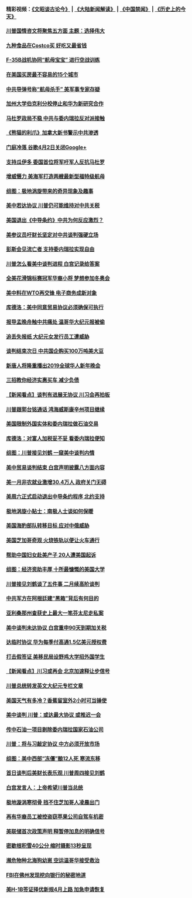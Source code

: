 #### 精彩视频：[《文昭谈古论今》](https://github.com/gfw-breaker/wenzhao) | [《大陆新闻解读》](https://github.com/gfw-breaker/ntdtv-comedy) | [《中国禁闻》](https://github.com/gfw-breaker/ntdtv-news) | [《历史上的今天》](https://github.com/gfw-breaker/today-in-history) 

#### [川普国情咨文将聚焦五方面 主题：选择伟大](../pages/nsc412/n11021501.md?t=02031421) 

#### [九种食品在Costco买 好吃又最省钱](../pages/nsc412/n11013272.md?t=02031421) 

#### [F-35B战机协同“航母宝宝” 进行空战训练](../pages/nsc412/n11020866.md?t=02031421) 

#### [在美国买房最不容易的15个城市](../pages/nsc412/n11019708.md?t=02031421) 

#### [中共导弹号称“航母杀手” 美军事专家存疑](../pages/nsc412/n11021488.md?t=02031421) 

#### [加州大学伯克利分校停止和华为新研究合作](../pages/nsc412/n11021086.md?t=02031421) 

#### [马杜罗政局不稳 中共与委内瑞拉反对派接触](../pages/nsc412/n11020719.md?t=02031421) 

#### [《熊猫的利爪》加拿大新书警示中共渗透](../pages/nsc412/n11020739.md?t=02031421) 

#### [门庭冷落 谷歌4月2日关闭Google+](../pages/nsc412/n11020806.md?t=02031421) 

#### [支持瓜伊多 委国首位将军吁军人反抗马杜罗](../pages/nsc412/n11020776.md?t=02031421) 

#### [增威慑力 美海军打造两艘最新型福特级航母](../pages/nsc412/n11020744.md?t=02031421) 

#### [组图：极地涡旋带来的奇异现象及趣事](../pages/nsc412/n11020731.md?t=02031421) 

#### [美中若达协议 川普仍可能维持对中共关税](../pages/nsc412/n11020625.md?t=02031421) 

#### [美国退出《中导条约》中共为何反应激烈？](../pages/nsc412/n11020569.md?t=02031421) 

#### [美参议员吁财长坚定对中共谈判强硬立场](../pages/nsc412/n11020440.md?t=02031421) 

#### [彭斯会见流亡者 支持委内瑞拉实现自由](../pages/nsc412/n11020031.md?t=02031421) 

#### [川普怎么看美中谈判进程 白宫记录给答案](../pages/nsc412/n11019682.md?t=02031421) 

#### [全美花滑锦标赛冠军华裔小将  梦想参加冬奥会](../pages/nsc412/n11019761.md?t=02031421) 

#### [美中料在WTO再交锋 电子商务成新对象](../pages/nsc412/n11018959.md?t=02031421) 

#### [库德洛：美中同意贸易协议必须确保可执行](../pages/nsc412/n11019036.md?t=02031421) 

#### [报导孟晚舟触中共痛处 温哥华大纪元报被偷](../pages/nsc412/n11019232.md?t=02031421) 

#### [追丢失报纸 大纪元女发行员工遭威胁](../pages/nsc412/n11019384.md?t=02031421) 

#### [谈判结束次日 中共国企购买100万吨美大豆](../pages/nsc412/n11019167.md?t=02031421) 

#### [新唐人将隆重播出2019全球华人新年晚会](../pages/nsc412/n11016043.md?t=02031421) 

#### [三招教你经济实惠买车 减少负债](../pages/nsc412/n11018732.md?t=02031421) 

#### [【新闻看点】谈判有进展无协议 川习会再拍板](../pages/nsc412/n11018718.md?t=02031421) 

#### [川普跟郭台铭通话 鸿海威斯康辛州项目继续](../pages/nsc412/n11018841.md?t=02031421) 

#### [美国限制外国实体和委内瑞拉做石油交易](../pages/nsc412/n11018353.md?t=02031421) 

#### [库德洛：对富人加税妥不妥 看委内瑞拉便知](../pages/nsc412/n11018735.md?t=02031421) 

#### [组图：川普接见刘鹤 一窥美中谈判内情](../pages/nsc412/n11018301.md?t=02031421) 

#### [美中贸易谈判结束 白宫声明披露八方面内容](../pages/nsc412/n11018681.md?t=02031421) 

#### [美一月非农就业激增30.4万人 政府关门无碍](../pages/nsc412/n11018450.md?t=02031421) 

#### [美周六正式启动退出中导条约程序 北约支持](../pages/nsc412/n11018405.md?t=02031421) 

#### [极地涡旋小贴士：南极人士谈如何保暖](../pages/nsc412/n11017984.md?t=02031421) 

#### [美国海豹部队转移目标 应对中俄威胁](../pages/nsc412/n11017801.md?t=02031421) 

#### [美国芝加哥奇观 火烧铁轨以便让火车通行](../pages/nsc412/n11017196.md?t=02031421) 

#### [帮助中国妇女赴美产子 20人遭美国起诉](../pages/nsc412/n11017068.md?t=02031421) 

#### [组图：经济资助丰厚 十所最慷慨的美国大学](../pages/nsc412/n11016519.md?t=02031421) 

#### [川普接见刘鹤谈了五件事 二月续高阶谈判](../pages/nsc412/n11016767.md?t=02031421) 

#### [中共军方在阿根廷建“黑箱”背后有何目的](../pages/nsc412/n11016689.md?t=02031421) 

#### [亚利桑那州查获史上最大一笔芬太尼走私案](../pages/nsc412/n11016442.md?t=02031421) 

#### [美中谈判未达协议 白宫重申90天到期加关税](../pages/nsc412/n11016604.md?t=02031421) 

#### [达临时协议 华为每季付高通1.5亿美元授权费](../pages/nsc412/n11016503.md?t=02031421) 

#### [打击假签证 美移民局设野鸡大学招外国学生](../pages/nsc412/n11016378.md?t=02031421) 

#### [【新闻看点】川习或再会 北京加速释让步信号](../pages/nsc412/n11016108.md?t=02031421) 

#### [川普总统转发英文大纪元专栏文章](../pages/nsc412/n11016258.md?t=02031421) 

#### [美国天气有多冷？香蕉留室外2小时可当锤使](../pages/nsc412/n11016264.md?t=02031421) 

#### [美中谈判 川普：或达最大协议 或推迟一会](../pages/nsc412/n11016270.md?t=02031421) 

#### [传中石油一项目剔除委内瑞拉国家石油公司](../pages/nsc412/n11015982.md?t=02031421) 

#### [川普：将与习敲定协议 中方必须开放市场](../pages/nsc412/n11015814.md?t=02031421) 

#### [组图：美中西部“冻僵”酿12人死 寒流东移](../pages/nsc412/n11015675.md?t=02031421) 

#### [首日谈判后美财长表乐观 川普周四接见刘鹤](../pages/nsc412/n11015436.md?t=02031421) 

#### [白宫发言人：上帝希望川普当总统](../pages/nsc412/n11015016.md?t=02031421) 

#### [极地漩涡寒彻骨 挡不住芝加哥人凌晨出门](../pages/nsc412/n11014521.md?t=02031421) 

#### [再有华裔员工被控盗窃苹果公司自驾车机密](../pages/nsc412/n11014629.md?t=02031421) 

#### [美联储首次政策声明 释暂停加息的明确信号](../pages/nsc412/n11013829.md?t=02031421) 

#### [密歇根积雪40公分 缩时摄影13秒呈现](../pages/nsc412/n11014064.md?t=02031421) 

#### [濒危物种北海狗幼崽 空运温哥华接受救治](../pages/nsc412/n11014164.md?t=02031421) 

#### [FBI在佛州发现挖向银行的秘密地道](../pages/nsc412/n11013871.md?t=02031421) 

#### [美H-1B签证择优新规4月上路 加急申请恢复](../pages/nsc412/n11013875.md?t=02031421) 

